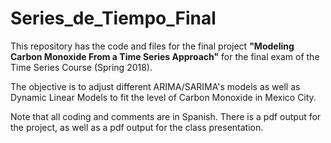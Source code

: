 # Series_de_Tiempo_Final

This repository has the code and files for the final project  **"Modeling Carbon Monoxide From a Time Series Approach"** for the final exam of the Time Series Course (Spring 2018). 

The objective is to adjust different ARIMA/SARIMA's models as well as Dynamic Linear Models to fit the level of Carbon Monoxide in Mexico City.  

Note that all coding and comments are in Spanish. There is a pdf output for the project, as well as a pdf output for the class presentation.